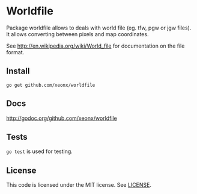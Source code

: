 # Worldfile

Package worldfile allows to deals with world file (eg. tfw, pgw or jgw files).
It allows converting between pixels and map coordinates.

See http://en.wikipedia.org/wiki/World_file for documentation on the file format.


## Install

	go get github.com/xeonx/worldfile

## Docs

<http://godoc.org/github.com/xeonx/worldfile>
	
## Tests

`go test` is used for testing.

## License

This code is licensed under the MIT license. See [LICENSE](https://github.com/xeonx/worldfile/blob/master/LICENSE).
